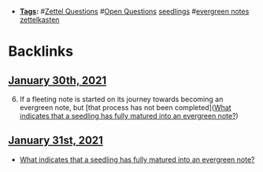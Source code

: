 - **[Tags](<Tags.md>):** #[Zettel Questions](<Zettel Questions.md>) #[Open Questions](<Open Questions.md>) [seedlings](<seedlings.md>) #[evergreen notes](<evergreen notes.md>) [zettelkasten](<zettelkasten.md>)

# Backlinks
## [January 30th, 2021](<January 30th, 2021.md>)
6. If a fleeting note is started on its journey towards becoming an evergreen note, but [that process has not been completed]([What indicates that a seedling has fully matured into an evergreen note?](<What indicates that a seedling has fully matured into an evergreen note?.md>))

## [January 31st, 2021](<January 31st, 2021.md>)
- [What indicates that a seedling has fully matured into an evergreen note?](<What indicates that a seedling has fully matured into an evergreen note?.md>)

